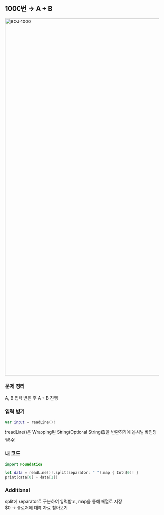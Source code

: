 ## 1000번 → A + B
<img width="1168" alt="BOJ-1000" src="https://user-images.githubusercontent.com/64394744/132089041-4b69f336-a4cb-4938-889e-28a7a7bcd066.png">


### 문제 정리
A, B 입력 받은 후 A + B 진행

### 입력 받기
``` swift
var input = readLine()!

```
❗️readLine()은 Wrapping된 String(Optional String)값을 반환하기에 옵셔널 바인딩 필!수!


### 내 코드
```swift
import Foundation

let data = readLine()!.split(separator: " ").map { Int($0)! }
print(data[0] + data[1])

```

### Additional
split에 separator로 구분하여 입력받고, map을 통해 배열로 저장 </br>
$0 → 클로저에 대해 자료 찾아보기
